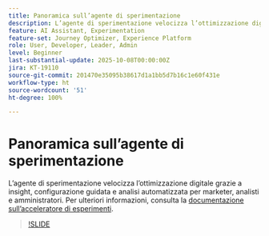 ```yaml
---
title: Panoramica sull’agente di sperimentazione
description: L’agente di sperimentazione velocizza l’ottimizzazione digitale grazie a insight, configurazione guidata e analisi automatizzata per marketer, analisti e amministratori.
feature: AI Assistant, Experimentation
feature-set: Journey Optimizer, Experience Platform
role: User, Developer, Leader, Admin
level: Beginner
last-substantial-update: 2025-10-08T00:00:00Z
jira: KT-19110
source-git-commit: 201470e35095b38617d1a1bb5d7b16c1e60f431e
workflow-type: ht
source-wordcount: '51'
ht-degree: 100%

---
```


# Panoramica sull’agente di sperimentazione

L’agente di sperimentazione velocizza l’ottimizzazione digitale grazie a insight, configurazione guidata e analisi automatizzata per marketer, analisti e amministratori. Per ulteriori informazioni, consulta la [documentazione sull’acceleratore di esperimenti](https://experienceleague.adobe.com/it/docs/journey-optimizer/using/content-management/content-experiment/experiment/experiment-accelerator).

>[!SLIDE](experimentation-agent-overview)
